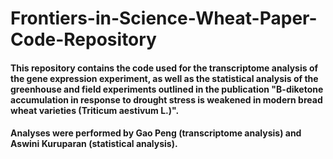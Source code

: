 # Frontiers-in-Science-Wheat-Paper-Code-Repository

#### This repository contains the code used for the transcriptome analysis of the gene expression experiment, as well as the statistical analysis of the greenhouse and field experiments outlined in the publication "B-diketone accumulation in response to drought stress is weakened in modern bread wheat varieties (Triticum aestivum L.)".

#### Analyses were performed by Gao Peng (transcriptome analysis) and Aswini Kuruparan (statistical analysis).  
